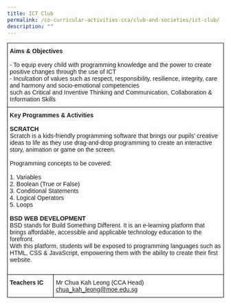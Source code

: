 ```yaml
---
title: ICT Club
permalink: /co-curricular-activities-cca/club-and-societies/ict-club/
description: ""
---
```

<style type="text/css">
.tg  {border-collapse:collapse;border-spacing:0;}
.tg td{border-color:black;border-style:solid;border-width:1px;font-family:Arial, sans-serif;font-size:14px;
  overflow:hidden;padding:10px 5px;word-break:normal;}
.tg th{border-color:black;border-style:solid;border-width:1px;font-family:Arial, sans-serif;font-size:14px;
  font-weight:normal;overflow:hidden;padding:10px 5px;word-break:normal;}
.tg .tg-0lax{text-align:left;vertical-align:top}
</style>
<table class="tg">
<thead>
  <tr>
    <th class="tg-0lax" colspan="2"><span style="font-weight:700;font-style:normal">Aims &amp; Objectives</span><br><br>- To equip every child with programming knowledge and the power to create positive changes through the use of ICT<br>- Inculcation of values such as respect, responsibility, resilience, integrity, care and harmony and socio-emotional competencies <br>such as Critical and Inventive Thinking and Communication, Collaboration &amp; Information Skills<br></th>
  </tr>
</thead>
<tbody>
  <tr>
    <td class="tg-0lax" colspan="2"><span style="font-weight:bold">Key Programmes &amp; Activities</span><br><br><span style="font-weight:bold">SCRATCH</span><br>Scratch is a kids-friendly programming software that brings our pupils’ creative ideas to life as they use drag-and-drop programming to create an interactive story, animation or game on the screen. <br><br>Programming concepts to be covered:<br><br>1. Variables<br>2. Boolean (True or False)<br>3. Conditional Statements<br>4. Logical Operators<br>5. Loops<br><br><span style="font-weight:bold">BSD WEB DEVELOPMENT</span><br>BSD stands for Build Something Different. It is an e-learning platform that brings affordable, accessible and applicable technology education to the forefront. <br>With this platform, students will be exposed to programming languages such as HTML, CSS &amp; JavaScript, empowering them with the ability to create their first website.<br><br></td>
  </tr>
  <tr>
    <td class="tg-0lax"><span style="font-weight:bold;font-style:normal">Teachers IC</span></td>
    <td class="tg-0lax"><span style="font-weight:normal">Mr </span>Chua Kah Leong (CCA Head) <a href="mailto:chua_kah_leong@moe.edu.sg" target="_blank" rel="noopener noreferrer">chua_kah_leong@moe.edu.sg</a></td>
  </tr>
</tbody>
</table>